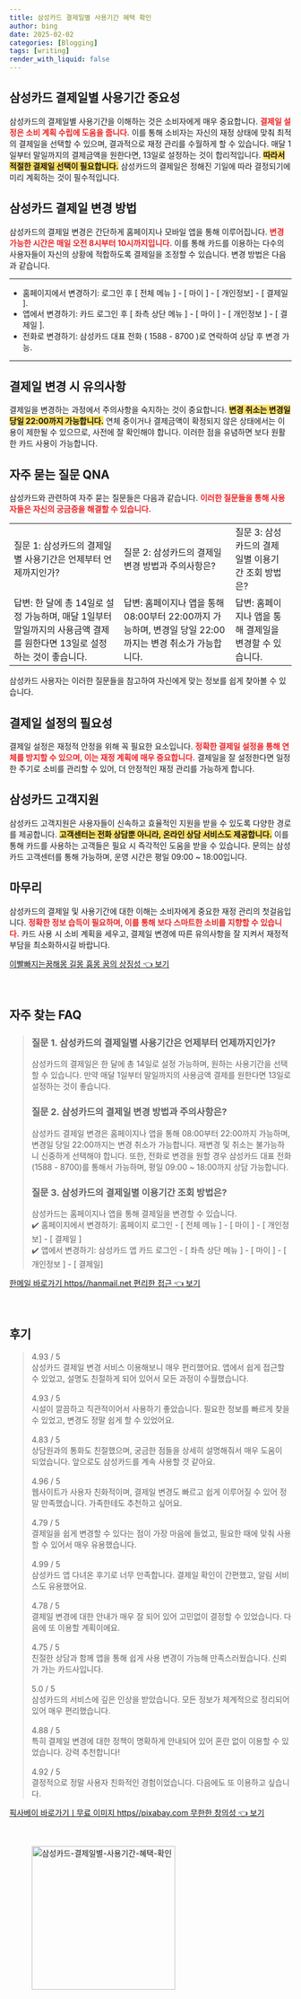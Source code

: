 ```yaml
---
title: 삼성카드 결제일별 사용기간 혜택 확인
author: bing
date: 2025-02-02
categories: [Blogging]
tags: [writing]
render_with_liquid: false
---
```



<h2 id='삼성카드 결제일별 사용기간 중요성'>삼성카드 결제일별 사용기간 중요성</h2>

<p>삼성카드의 결제일별 사용기간을 이해하는 것은 소비자에게 매우 중요합니다. <b><span style="color: #ee2323;">결제일 설정은 소비 계획 수립에 도움을 줍니다.</span></b> 이를 통해 소비자는 자신의 재정 상태에 맞춰 최적의 결제일을 선택할 수 있으며, 결과적으로 재정 관리를 수월하게 할 수 있습니다. 매달 1일부터 말일까지의 결제금액을 원한다면, 13일로 설정하는 것이 합리적입니다. <b><span style="background-color: #ffe066;">따라서 적절한 결제일 선택이 필요합니다.</span></b> 삼성카드의 결제일은 정해진 기일에 따라 결정되기에 미리 계획하는 것이 필수적입니다.</p>

<h2 id='삼성카드 결제일 변경 방법'>삼성카드 결제일 변경 방법</h2>

<p>삼성카드의 결제일 변경은 간단하게 홈페이지나 모바일 앱을 통해 이루어집니다. <b><span style="color: #ee2323;">변경 가능한 시간은 매일 오전 8시부터 10시까지입니다.</span></b> 이를 통해 카드를 이용하는 다수의 사용자들이 자신의 상황에 적합하도록 결제일을 조정할 수 있습니다. 변경 방법은 다음과 같습니다.</p>

<hr />

<ul>
    <li>홈페이지에서 변경하기: 로그인 후 [ 전체 메뉴 ] - [ 마이 ] - [ 개인정보] - [ 결제일 ].</li>
    <li>앱에서 변경하기: 카드 로그인 후 [ 좌측 상단 메뉴 ] - [ 마이 ] - [ 개인정보 ] - [ 결제일 ].</li>
    <li>전화로 변경하기: 삼성카드 대표 전화 ( 1588 - 8700 )로 연락하여 상담 후 변경 가능.</li>
</ul>

<hr />

<h2 id='결제일 변경 시 유의사항'>결제일 변경 시 유의사항</h2>

<p>결제일을 변경하는 과정에서 주의사항을 숙지하는 것이 중요합니다. <b><span style="background-color: #ffe066;">변경 취소는 변경일 당일 22:00까지 가능합니다.</span></b> 연체 중이거나 결제금액이 확정되지 않은 상태에서는 이용이 제한될 수 있으므로, 사전에 잘 확인해야 합니다. 이러한 점을 유념하면 보다 원활한 카드 사용이 가능합니다.</p>

<h2 id='자주 묻는 질문 QNA'>자주 묻는 질문 QNA</h2>

<p>삼성카드와 관련하여 자주 묻는 질문들은 다음과 같습니다. <b><span style="color: #ee2323;">이러한 질문들을 통해 사용자들은 자신의 궁금증을 해결할 수 있습니다.</span></b></p>

<table>
    <tr>
        <td>질문 1: 삼성카드의 결제일별 사용기간은 언제부터 언제까지인가?</td>
        <td>질문 2: 삼성카드의 결제일 변경 방법과 주의사항은?</td>
        <td>질문 3: 삼성카드의 결제일별 이용기간 조회 방법은?</td>
    </tr>
    <tr>
        <td>답변: 한 달에 총 14일로 설정 가능하며, 매달 1일부터 말일까지의 사용금액 결제를 원한다면 13일로 설정하는 것이 좋습니다.</td>
        <td>답변: 홈페이지나 앱을 통해 08:00부터 22:00까지 가능하며, 변경일 당일 22:00까지는 변경 취소가 가능합니다.</td>
        <td>답변: 홈페이지나 앱을 통해 결제일을 변경할 수 있습니다.</td>
    </tr>
</table>

<p>삼성카드 사용자는 이러한 질문들을 참고하여 자신에게 맞는 정보를 쉽게 찾아볼 수 있습니다.</p>

<h2 id='결제일 설정의 필요성'>결제일 설정의 필요성</h2>

<p>결제일 설정은 재정적 안정을 위해 꼭 필요한 요소입니다. <b><span style="color: #ee2323;">정확한 결제일 설정을 통해 연체를 방지할 수 있으며, 이는 재정 계획에 매우 중요합니다.</span></b> 결제일을 잘 설정한다면 일정한 주기로 소비를 관리할 수 있어, 더 안정적인 재정 관리를 가능하게 합니다.</p>

<h2 id='삼성카드 고객지원'>삼성카드 고객지원</h2>

<p>삼성카드 고객지원은 사용자들이 신속하고 효율적인 지원을 받을 수 있도록 다양한 경로를 제공합니다. <b><span style="background-color: #ffe066;">고객센터는 전화 상담뿐 아니라, 온라인 상담 서비스도 제공합니다.</span></b> 이를 통해 카드를 사용하는 고객들은 필요 시 즉각적인 도움을 받을 수 있습니다. 문의는 삼성카드 고객센터를 통해 가능하며, 운영 시간은 평일 09:00 ~ 18:00입니다.</p>

<h2 id='마무리'>마무리</h2>

<p>삼성카드의 결제일 및 사용기간에 대한 이해는 소비자에게 중요한 재정 관리의 첫걸음입니다. <b><span style="color: #ee2323;">정확한 정보 습득이 필요하며, 이를 통해 보다 스마트한 소비를 지향할 수 있습니다.</span></b> 카드 사용 시 소비 계획을 세우고, 결제일 변경에 따른 유의사항을 잘 지켜서 재정적 부담을 최소화하시길 바랍니다.</p>


<p><a class="click-button" title="이빨빠지는꿈해몽 길몽 흉몽 꿈의 상징성" href="https://adkhouse.github.io/posts/%EC%9D%B4%EB%B9%A8%EB%B9%A0%EC%A7%80%EB%8A%94%EA%BF%88%ED%95%B4%EB%AA%BD-%EA%B8%B8%EB%AA%BD-%ED%9D%89%EB%AA%BD-%EA%BF%88%EC%9D%98-%EC%83%81%EC%A7%95%EC%84%B1/" rel="dofollow">이빨빠지는꿈해몽 길몽 흉몽 꿈의 상징성 👈 보기</a></p><br>
<h2 id='자주_찾는_FAQ'>자주 찾는 FAQ</h2>
<div itemscope="" itemtype="https://schema.org/FAQPage"> 
<blockquote> 
<div itemscope="" itemprop="mainEntity" itemtype="https://schema.org/Question"> 
<h3 itemprop="name">질문 1. 삼성카드의 결제일별 사용기간은 언제부터 언제까지인가?</h3> 
<div itemscope="" itemprop="acceptedAnswer" itemtype="https://schema.org/Answer"> 
<span itemprop="text"> 
<p>삼성카드의 결제일은 한 달에 총 14일로 설정 가능하며, 원하는 사용기간을 선택할 수 있습니다. 만약 매달 1일부터 말일까지의 사용금액 결제를 원한다면 13일로 설정하는 것이 좋습니다.</p> 
</span> 
</div> 
</div> 

<div itemscope="" itemprop="mainEntity" itemtype="https://schema.org/Question"> 
<h3 itemprop="name">질문 2. 삼성카드의 결제일 변경 방법과 주의사항은?</h3> 
<div itemscope="" itemprop="acceptedAnswer" itemtype="https://schema.org/Answer"> 
<span itemprop="text"> 
<p>삼성카드 결제일 변경은 홈페이지나 앱을 통해 08:00부터 22:00까지 가능하며, 변경일 당일 22:00까지는 변경 취소가 가능합니다. 재변경 및 취소는 불가능하니 신중하게 선택해야 합니다. 또한, 전화로 변경을 원할 경우 삼성카드 대표 전화 (1588 - 8700)를 통해서 가능하며, 평일 09:00 ~ 18:00까지 상담 가능합니다.</p> 
</span> 
</div> 
</div> 

<div itemscope="" itemprop="mainEntity" itemtype="https://schema.org/Question"> 
<h3 itemprop="name">질문 3. 삼성카드의 결제일별 이용기간 조회 방법은?</h3> 
<div itemscope="" itemprop="acceptedAnswer" itemtype="https://schema.org/Answer"> 
<span itemprop="text"> 
<p>삼성카드는 홈페이지나 앱을 통해 결제일을 변경할 수 있습니다. <br>✔️ 홈페이지에서 변경하기: 홈페이지 로그인 - [ 전체 메뉴 ] - [ 마이 ] - [ 개인정보] - [ 결제일 ]<br>✔️ 앱에서 변경하기: 삼성카드 앱 카드 로그인 - [ 좌측 상단 메뉴 ] - [ 마이 ] - [ 개인정보 ] - [ 결제일]</p> 
</span> 
</div> 
</div> 
</blockquote> 
</div>
<p><a class="click-button" title="한메일 바로가기 https//hanmail.net 편리한 접근" href="https://adkhouse.github.io/posts/%ED%95%9C%EB%A9%94%EC%9D%BC-%EB%B0%94%EB%A1%9C%EA%B0%80%EA%B8%B0-httpshanmail.net-%ED%8E%B8%EB%A6%AC%ED%95%9C-%EC%A0%91%EA%B7%BC/" rel="dofollow">한메일 바로가기 https//hanmail.net 편리한 접근 👈 보기</a></p><br>
<h2 id='후기'>후기</h2>
<div itemscope itemtype="https://schema.org/Product">
  <blockquote>
  <div itemprop="review" itemscope itemtype="https://schema.org/Review">
      <div itemprop="reviewRating" itemscope itemtype="https://schema.org/Rating"> <span itemprop="ratingValue">4.93</span> / <span itemprop="bestRating">5</span> </div>
      <span itemprop="reviewBody">삼성카드 결제일 변경 서비스 이용해보니 매우 편리했어요. 앱에서 쉽게 접근할 수 있었고, 설명도 친절하게 되어 있어서 모든 과정이 수월했습니다.</span>
  </div>
  <br>
  <div itemprop="review" itemscope itemtype="https://schema.org/Review">
      <div itemprop="reviewRating" itemscope itemtype="https://schema.org/Rating"> <span itemprop="ratingValue">4.93</span> / <span itemprop="bestRating">5</span> </div>
      <span itemprop="reviewBody">시설이 깔끔하고 직관적이어서 사용하기 좋았습니다. 필요한 정보를 빠르게 찾을 수 있었고, 변경도 정말 쉽게 할 수 있었어요.</span>
  </div>
  <br>
  <div itemprop="review" itemscope itemtype="https://schema.org/Review">
      <div itemprop="reviewRating" itemscope itemtype="https://schema.org/Rating"> <span itemprop="ratingValue">4.83</span> / <span itemprop="bestRating">5</span> </div>
      <span itemprop="reviewBody">상담원과의 통화도 친절했으며, 궁금한 점들을 상세히 설명해줘서 매우 도움이 되었습니다. 앞으로도 삼성카드를 계속 사용할 것 같아요.</span>
  </div>
  <br>
  <div itemprop="review" itemscope itemtype="https://schema.org/Review">
      <div itemprop="reviewRating" itemscope itemtype="https://schema.org/Rating"> <span itemprop="ratingValue">4.96</span> / <span itemprop="bestRating">5</span> </div>
      <span itemprop="reviewBody">웹사이트가 사용자 친화적이며, 결제일 변경도 빠르고 쉽게 이루어질 수 있어 정말 만족했습니다. 가족한테도 추천하고 싶어요.</span>
  </div>
  <br>
  <div itemprop="review" itemscope itemtype="https://schema.org/Review">
      <div itemprop="reviewRating" itemscope itemtype="https://schema.org/Rating"> <span itemprop="ratingValue">4.79</span> / <span itemprop="bestRating">5</span> </div>
      <span itemprop="reviewBody">결제일을 쉽게 변경할 수 있다는 점이 가장 마음에 들었고, 필요한 때에 맞춰 사용할 수 있어서 매우 유용했습니다.</span>
  </div>
  <br>
  <div itemprop="review" itemscope itemtype="https://schema.org/Review">
      <div itemprop="reviewRating" itemscope itemtype="https://schema.org/Rating"> <span itemprop="ratingValue">4.99</span> / <span itemprop="bestRating">5</span> </div>
      <span itemprop="reviewBody">삼성카드 앱 다녀온 후기로 너무 만족합니다. 결제일 확인이 간편했고, 알림 서비스도 유용했어요.</span>
  </div>
  <br>
  <div itemprop="review" itemscope itemtype="https://schema.org/Review">
      <div itemprop="reviewRating" itemscope itemtype="https://schema.org/Rating"> <span itemprop="ratingValue">4.78</span> / <span itemprop="bestRating">5</span> </div>
      <span itemprop="reviewBody">결제일 변경에 대한 안내가 매우 잘 되어 있어 고민없이 결정할 수 있었습니다. 다음에 또 이용할 계획이에요.</span>
  </div>
  <br>
  <div itemprop="review" itemscope itemtype="https://schema.org/Review">
      <div itemprop="reviewRating" itemscope itemtype="https://schema.org/Rating"> <span itemprop="ratingValue">4.75</span> / <span itemprop="bestRating">5</span> </div>
      <span itemprop="reviewBody">친절한 상담과 함께 앱을 통해 쉽게 사용 변경이 가능해 만족스러웠습니다. 신뢰가 가는 카드사입니다.</span>
  </div>
  <br>
  <div itemprop="review" itemscope itemtype="https://schema.org/Review">
      <div itemprop="reviewRating" itemscope itemtype="https://schema.org/Rating"> <span itemprop="ratingValue">5.0</span> / <span itemprop="bestRating">5</span> </div>
      <span itemprop="reviewBody">삼성카드의 서비스에 깊은 인상을 받았습니다. 모든 정보가 체계적으로 정리되어 있어 매우 편리했습니다.</span>
  </div>
  <br>
  <div itemprop="review" itemscope itemtype="https://schema.org/Review">
      <div itemprop="reviewRating" itemscope itemtype="https://schema.org/Rating"> <span itemprop="ratingValue">4.88</span> / <span itemprop="bestRating">5</span> </div>
      <span itemprop="reviewBody">특히 결제일 변경에 대한 정책이 명확하게 안내되어 있어 혼란 없이 이용할 수 있었습니다. 강력 추천합니다!</span>
  </div>
  <br>
  <div itemprop="review" itemscope itemtype="https://schema.org/Review">
      <div itemprop="reviewRating" itemscope itemtype="https://schema.org/Rating"> <span itemprop="ratingValue">4.92</span> / <span itemprop="bestRating">5</span> </div>
      <span itemprop="reviewBody">결정적으로 정말 사용자 친화적인 경험이었습니다. 다음에도 또 이용하고 싶습니다.</span>
  </div>
  </blockquote>
</div>
<p><a class="click-button" title="픽사베이 바로가기ㅣ무료 이미지 https//pixabay.com 무한한 창의성" href="https://adkhouse.github.io/posts/%ED%94%BD%EC%82%AC%EB%B2%A0%EC%9D%B4-%EB%B0%94%EB%A1%9C%EA%B0%80%EA%B8%B0%E3%85%A3%EB%AC%B4%EB%A3%8C-%EC%9D%B4%EB%AF%B8%EC%A7%80-httpspixabay.com-%EB%AC%B4%ED%95%9C%ED%95%9C-%EC%B0%BD%EC%9D%98%EC%84%B1/" rel="dofollow">픽사베이 바로가기ㅣ무료 이미지 https//pixabay.com 무한한 창의성 👈 보기</a></p><br>
<figure class="image"><img src="https://adkhouse.github.io/assets/img/thumbnail/삼성카드-결제일별-사용기간-혜택-확인.webp" alt="삼성카드-결제일별-사용기간-혜택-확인" width="256" height="256"></figure>